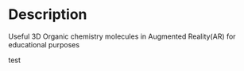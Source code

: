 # Description
Useful 3D Organic chemistry molecules in Augmented Reality(AR) for educational purposes

test